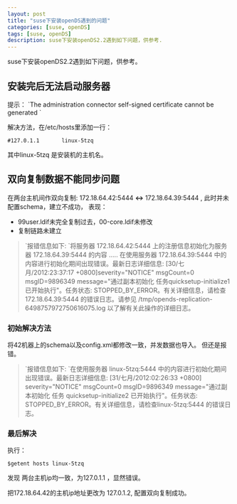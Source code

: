 ```yaml
---
layout: post
title: "suse下安装openDS遇到的问题"
categories: [suse, openDS]
tags: [suse, openDS]
description: suse下安装openDS2.2遇到如下问题，供参考.
---
```


suse下安装openDS2.2遇到如下问题，供参考。

## 安装完后无法启动服务器

提示：
\`The administration connector self-signed certificate cannot be generated
\`

解决方法，在/etc/hosts里添加一行：

```vim
#127.0.1.1       linux-5tzq
```

其中linux-5tzq 是安装机的主机名。

## 双向复制数据不能同步问题

在两台主机间作双向复制:  172.18.64.42:5444 **\<-\>** 172.18.64.39:5444  , 
此时并未配置schema，建立不成功，
表现：

 - 99user.ldif未完全复制过去，00-core.ldif未修改
 - 复制链路未建立

> \`报错信息如下: 
> \`将服务器 172.18.64.42:5444 上的注册信息初始化为服务器 172.18.64.39:5444 的内容 ..... 在使用服务器 172.18.64.39:5444 中的内容进行初始化期间出现错误。最新日志详细信息: [30/七月/2012:23:37:17 +0800]severity="NOTICE" msgCount=0 msgID=9896349 message="通过副本初始化 任务quicksetup-initialize1 已开始执行"。任务状态: STOPPED\_BY\_ERROR。有关详细信息，请检查172.18.64.39:5444 的错误日志。请参见 /tmp/opends-replication-6498757972750616075.log 以了解有关此操作的详细日志。

### 初始解决方法
将42机器上的schema以及config.xml都修改一致，并发数据也导入。
但还是报错。

> \`报错信息如下: 
> \`在使用服务器 linux-5tzq:5444 中的内容进行初始化期间出现错误。最新日志详细信息: [31/七月/2012:02:26:33 +0800] severity="NOTICE" msgCount=0 msgID=9896349 message="通过副本初始化 任务 quicksetup-initialize2 已开始执行"。任务状态: STOPPED\_BY\_ERROR。有关详细信息，请检查linux-5tzq:5444 的错误日志。

### 最后解决
执行：
```vim
$getent hosts linux-5tzq
```

发现 两台主机ip均一致，为127.0.1.1 ，显然错误。 


把172.18.64.42的主机ip地址更改为 127.0.1.2, 配置双向复制成功。
